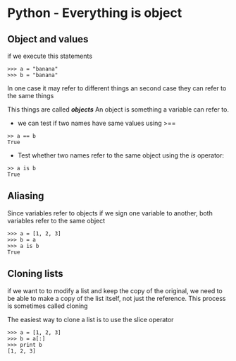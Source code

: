 # Python - Everything is object

## Object and values
if we execute this statements
```
>>> a = "banana"
>>> b = "banana"
```
In one case it may refer to different things an second case they can refer to the same things 

This things are called ***objects*** An object is something a variable can refer to. 

- we can test if two names have same values using >== 

```
>> a == b
True
```
- Test whether two names refer to the same object using the *is* operator:

```
>> a is b
True
```
## Aliasing
Since variables refer to objects if we sign one variable to another, both variables refer to the same object

```
>>> a = [1, 2, 3]
>>> b = a
>>> a is b
True

```
## Cloning lists
if we want to to modify a list and keep the copy of the original, we need to be able to make a copy of the list itself, not just the reference. This process is sometimes called cloning

The easiest way to clone a list is to use the slice operator
```
>>> a = [1, 2, 3]
>>> b = a[:]
>>> print b
[1, 2, 3]

